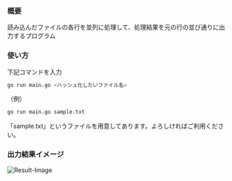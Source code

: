 ### 概要  
読み込んだファイルの各行を並列に処理して、処理結果を元の行の並び通りに出力するプログラム

### 使い方
下記コマンドを入力
```bash
go run main.go <ハッシュ化したいファイル名>
```

（例）
```bash
go run main.go sample.txt
```
「sample.txt」というファイルを用意してあります。よろしければご利用ください。

### 出力結果イメージ
![Result-Image](https://github.com/SohKuranaga/cybozu-intern-kubernetes-deliverables/assets/154317685/58382399-0580-4d79-ba6f-a167d0e74294)

